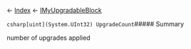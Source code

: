 ← [Index](Api-Index) ← [IMyUpgradableBlock](Sandbox.ModAPI.Ingame.IMyUpgradableBlock)

```csharp[uint](System.UInt32) UpgradeCount```##### Summary

number of upgrades applied

